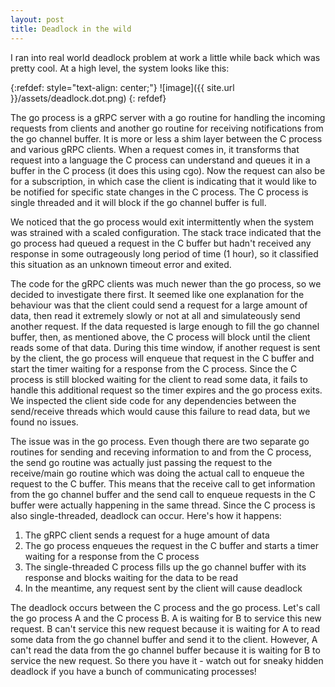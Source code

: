 ```yaml
---
layout: post
title: Deadlock in the wild 
---
```


I ran into real world deadlock problem at work a little while back 
which was pretty cool. At a high level, the system looks like this:

{:refdef: style="text-align: center;"}
![image]({{ site.url }}/assets/deadlock.dot.png) 
{: refdef}

The go process is a gRPC server with a go routine for handling the incoming requests from clients 
and another go routine for receiving notifications from the go channel buffer. It is more or 
less a shim layer between the C process and various gRPC clients. When a request comes in, it
transforms that request into a language the C process can understand and queues it in a buffer
in the C process (it does this using cgo). Now the request can also be for a subscription, in 
which case the client is indicating that it would like to be notified for specific state
changes in the C process. The C process is single threaded and it will block if the 
go channel buffer is full.

We noticed that the go process would exit intermittently when the system was 
strained with a scaled configuration. The stack trace indicated that the go process
had queued a request in the C buffer but hadn't received any response in 
some outrageously long period of time (1 hour), so it classified this situation
as an unknown timeout error and exited.

The code for the gRPC clients was much newer than the go process, so we decided
to investigate there first. It seemed like one explanation for the behaviour was
that the client could send a request for a large amount of data, then read it extremely
slowly or not at all and simulateously send another request. If the data requested is large
enough to fill the go channel buffer, then, as mentioned above, the C process will
block until the client reads some of that data. During this time window, if another 
request is sent by the client, the go process will enqueue that request in the C buffer and 
start the timer waiting for a response from the C process. Since the C process is still blocked waiting for the client to read some data, it fails to handle this additional request 
so the timer expires and the go process exits. We inspected the client side code for 
any dependencies between the send/receive threads which would cause this failure to 
read data, but we found no issues. 

The issue was in the go process. Even though there are two separate go routines for 
sending and receving information to and from the C process, the send go routine
was actually just passing the request to the receive/main go routine which was doing the actual
call to enqueue the request to the C buffer. This means that the receive call to get 
information from the go channel buffer and the send call to enqueue requests in the C buffer
were actually happening in the same thread. Since the C process is also single-threaded, 
deadlock can occur. Here's how it happens:

1. The gRPC client sends a request for a huge amount of data 
2. The go process enqueues the request in the C buffer and 
starts a timer waiting for a response from the C process
3. The single-threaded C process fills up the go channel 
buffer with its response and blocks waiting for the data to be read
4. In the meantime, any request sent by the client 
will cause deadlock 

The deadlock occurs between the C process and the go process. Let's call the go process A 
and the C process B. A is waiting for B to service this new request. B can't service this new request because it is waiting for A to read some data from the go channel buffer and send it 
to the client. However, A can't read the data from the go channel buffer because it 
is waiting for B to service the new request. So there you have it - watch out for sneaky hidden
deadlock if you have a bunch of communicating processes!



